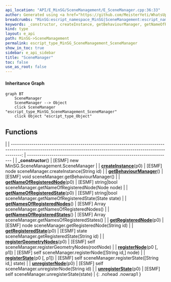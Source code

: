 ```yaml
---
api_location: "API/E_MinSG/SceneManagement/E_SceneManager.cpp:36:33"
author: Generated using <a href="https://github.com/MeisterYeti/WhatsUpDoc">WhatsUpDoc</a>
breadcrumbs: "MinSG:escript_namespace_MinSG|SceneManagement:escript_namespace_MinSG_SceneManagement"
keywords: _constructor, createInstance, getBehaviourManager, getNameOfRegisteredNode, getNameOfRegisteredState, getNamesOfRegisteredStates, getNamesOfRegisteredNodes, getRegisteredNode, getRegisteredState, registerGeometryNodes, registerNode, registerState, unregisterNode, unregisterState
kind: type
layout: e_api
path: MinSG->SceneManagement
permalink: escript_type_MinSG_SceneManagement_SceneManager
show_in_toc: true
sidebar: e_api_sidebar
title: "SceneManager"
toc: false
use_as_root: false
---
```


#### Inheritance Graph

```mermaid
graph BT
	SceneManager
	SceneManager --> Object
	click SceneManager "escript_type_MinSG_SceneManagement_SceneManager"
	click Object "escript_type_Object"
```

## Functions

|
| -----------------------------------------------------------------------------------------------------------------------------------------------------------------: | ---------------------------------------------------------------------- | 
| **_constructor**()                                                                                                                                                 | [ESMF] new MinSG.SceneManagement.SceneManager                          | 
| **[createInstance](classMinSG_1_1SceneManagement_1_1SceneManager#classMinSG_1_1SceneManagement_1_1SceneManager_1a39cafecbdcdc642cda7f9c4c774539a7)**(p0)           | [ESMF] node sceneManager.createInstance(String id)                     | 
| **[getBehaviourManager](classMinSG_1_1SceneManagement_1_1SceneManager#classMinSG_1_1SceneManagement_1_1SceneManager_1aff0df75d52a72f33d237b92defec5a97)**()        | [ESMF] void sceneManager.getBehaviourManager()                         | 
| **[getNameOfRegisteredNode](classMinSG_1_1SceneManagement_1_1SceneManager#classMinSG_1_1SceneManagement_1_1SceneManager_1adc9f24cab765471feddf1f23465bac93)**(p0)  | [ESMF] string\|bool sceneManager.getNameOfRegisteredNode(Node node)    | 
| **[getNameOfRegisteredState](classMinSG_1_1SceneManagement_1_1SceneManager#classMinSG_1_1SceneManagement_1_1SceneManager_1a8f2983247db733aafb27242720016272)**(p0) | [ESMF] string\|bool sceneManager.getNameOfRegisteredState(State state) | 
| **[getNamesOfRegisteredNodes](classMinSG_1_1SceneManagement_1_1SceneManager#classMinSG_1_1SceneManagement_1_1SceneManager_1a9b9ee9bd558659be05ea0eb349b62403)**()  | [ESMF] Array sceneManager.getNamesOfRegisteredNodes()                  | 
| **[getNamesOfRegisteredStates](classMinSG_1_1SceneManagement_1_1SceneManager#classMinSG_1_1SceneManagement_1_1SceneManager_1a2fbd3dc1c37ba1a6fa065ce77f88f3df)**() | [ESMF] Array sceneManager.getNamesOfRegisteredStates()                 | 
| **[getRegisteredNode](classMinSG_1_1SceneManagement_1_1SceneManager#classMinSG_1_1SceneManagement_1_1SceneManager_1abbc8f4ee83a8e39d7c53fd98d693e98c)**(p0)        | [ESMF] node sceneManager.getRegisteredNode(String id)                  | 
| **[getRegisteredState](classMinSG_1_1SceneManagement_1_1SceneManager#classMinSG_1_1SceneManagement_1_1SceneManager_1abb694a524eb312e145d3fd6ab244066a)**(p0)       | [ESMF] state sceneManager.getRegisteredState(String id)                | 
| **[registerGeometryNodes](classMinSG_1_1SceneManagement_1_1SceneManager#classMinSG_1_1SceneManagement_1_1SceneManager_1a538dbc8f61a6f473f5e76b4127fee94c)**(p0)    | [ESMF] self sceneManager.registerGeometryNodes(rootNode)               | 
| **[registerNode](classMinSG_1_1SceneManagement_1_1SceneManager#classMinSG_1_1SceneManagement_1_1SceneManager_1ae4ceaf145ef34e756419b2aeb909b08e)**(p0 [, p1])      | [ESMF] self sceneManager.registerNode([String id,] node)               | 
| **[registerState](classMinSG_1_1SceneManagement_1_1SceneManager#classMinSG_1_1SceneManagement_1_1SceneManager_1aeb83ae0461bb3f9e7ccda12458f640cf)**(p0 [, p1])     | [ESMF] self sceneManager.registerState([String id,] state)             | 
| **[unregisterNode](classMinSG_1_1SceneManagement_1_1SceneManager#classMinSG_1_1SceneManagement_1_1SceneManager_1a26ede4448675c4ff658d530f0a2034f1)**(p0)           | [ESMF] self sceneManager.unregisterNode(String id)                     | 
| **[unregisterState](classMinSG_1_1SceneManagement_1_1SceneManager#classMinSG_1_1SceneManagement_1_1SceneManager_1ac7e12d7d3b111be6cf14c648d5641c66)**(p0)          | [ESMF] self sceneManager.unregisterState(state)                        | 
{: .nohead .nowrap1 }

